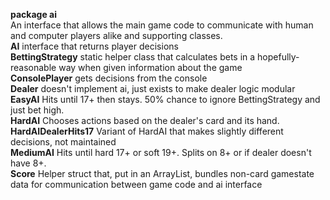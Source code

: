 **package ai**  
An interface that allows the main game code to communicate with human and computer players alike and supporting classes.  
**AI** interface that returns player decisions  
**BettingStrategy** static helper class that calculates bets in a hopefully-reasonable way when given information about the game  
**ConsolePlayer** gets decisions from the console  
**Dealer** doesn't implement ai, just exists to make dealer logic modular  
**EasyAI** Hits until 17+ then stays. 50% chance to ignore BettingStrategy and just bet high.  
**HardAI** Chooses actions based on the dealer's card and its hand.   
**HardAIDealerHits17** Variant of HardAI that makes slightly different decisions, not maintained  
**MediumAI** Hits until hard 17+ or soft 19+. Splits on 8+ or if dealer doesn't have 8+.  
**Score** Helper struct that, put in an ArrayList, bundles non-card gamestate data for communication between game code and ai interface  